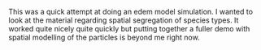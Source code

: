 This was a quick attempt at doing an edem model simulation. I wanted to look at the material regarding spatial segregation of species types. It worked quite nicely quite quickly but putting together a fuller demo with spatial modelling of the particles is beyond me right now.
